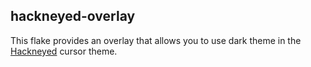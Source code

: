 ## hackneyed-overlay
This flake provides an overlay that allows you to use dark theme in the
[Hackneyed](https://gitlab.com/Enthymeme/hackneyed-x11-cursors) cursor theme.
